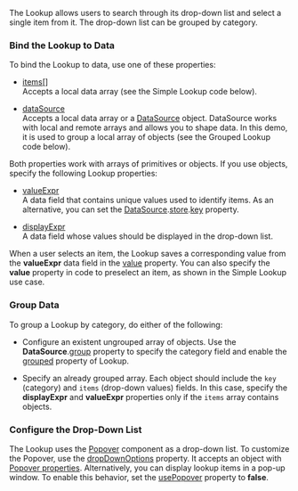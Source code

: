 The Lookup allows users to search through its drop-down list and select a single item from it. The drop-down list can be grouped by category.

### Bind the Lookup to Data
To bind the Lookup to data, use one of these properties:

* [items[]](/Documentation/ApiReference/UI_Components/dxLookup/Configuration/#items)                
Accepts a local data array (see the Simple Lookup code below).

* [dataSource](/Documentation/ApiReference/UI_Components/dxLookup/Configuration/#dataSource)             
Accepts a local data array or a [DataSource](/Documentation/ApiReference/Data_Layer/DataSource/) object. DataSource works with local and remote arrays and allows you to shape data. In this demo, it is used to group a local array of objects (see the Grouped Lookup code below).

Both properties work with arrays of primitives or objects. If you use objects, specify the following Lookup properties:

* [valueExpr](/Documentation/ApiReference/UI_Components/dxLookup/Configuration/#valueExpr)          
A data field that contains unique values used to identify items. As an alternative, you can set the [DataSource](/Documentation/ApiReference/Data_Layer/DataSource/).[store](/Documentation/ApiReference/Data_Layer/DataSource/Configuration/store/).[key](/Documentation/ApiReference/Data_Layer/ArrayStore/Configuration/#key) property.

* [displayExpr](/Documentation/ApiReference/UI_Components/dxLookup/Configuration/#displayExpr)          
A data field whose values should be displayed in the drop-down list.

When a user selects an item, the Lookup saves a corresponding value from the **valueExpr** data field in the [value](/Documentation/ApiReference/UI_Components/dxLookup/Configuration/#value) property. You can also specify the **value** property in code to preselect an item, as shown in the Simple Lookup use case.

### Group Data
To group a Lookup by category, do either of the following:

* Configure an existent ungrouped array of objects. Use the **DataSource**.[group](/Documentation/ApiReference/Data_Layer/DataSource/Configuration/#group) property to specify the category field and enable the [grouped](/Documentation/ApiReference/UI_Components/dxLookup/Configuration/#grouped) property of Lookup.

* Specify an already grouped array. Each object should include the `key` (category) and `items` (drop-down values) fields. In this case, specify the **displayExpr** and **valueExpr** properties only if the `items` array contains objects.

### Configure the Drop-Down List
The Lookup uses the [Popover](/Documentation/ApiReference/UI_Components/dxPopover/) component as a drop-down list. To customize the Popover, use the [dropDownOptions](/Documentation/ApiReference/UI_Components/dxLookup/Configuration/#dropDownOptions) property. It accepts an object with [Popover properties](/Documentation/ApiReference/UI_Components/dxPopover/Configuration/). Alternatively, you can display lookup items in a pop-up window. To enable this behavior, set the [usePopover](/Documentation/ApiReference/UI_Components/dxLookup/Configuration/#usePopover) property to **false**.
